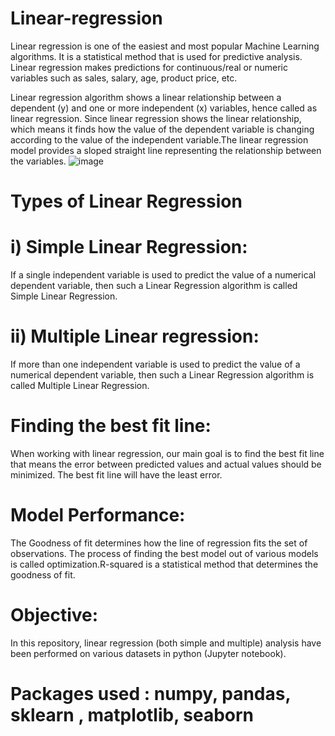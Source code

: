 # Linear-regression
Linear regression is one of the easiest and most popular Machine Learning algorithms. It is a statistical method that is used for predictive analysis. Linear regression makes predictions for continuous/real or numeric variables such as sales, salary, age, product price, etc.

Linear regression algorithm shows a linear relationship between a dependent (y) and one or more independent (x) variables, hence called as linear regression. Since linear regression shows the linear relationship, which means it finds how the value of the dependent variable is changing according to the value of the independent variable.The linear regression model provides a sloped straight line representing the relationship between the variables.
![image](https://github.com/MmenonMegha/Linear-regression/assets/165042939/6f6ad543-2255-45ba-84d8-a9ee4bb5a14e)
# Types of Linear Regression
# i) Simple Linear Regression:
If a single independent variable is used to predict the value of a numerical dependent variable, then such a Linear Regression algorithm is called Simple Linear Regression.
# ii) Multiple Linear regression:
If more than one independent variable is used to predict the value of a numerical dependent variable, then such a Linear Regression algorithm is called Multiple Linear Regression.
# Finding the best fit line:
When working with linear regression, our main goal is to find the best fit line that means the error between predicted values and actual values should be minimized. The best fit line will have the least error.
# Model Performance:
The Goodness of fit determines how the line of regression fits the set of observations. The process of finding the best model out of various models is called optimization.R-squared is a statistical method that determines the goodness of fit.
# Objective:
In this repository, linear regression (both simple and multiple) analysis have been performed on various datasets in python (Jupyter notebook).
# Packages used :  numpy,  pandas,  sklearn , matplotlib,  seaborn 
